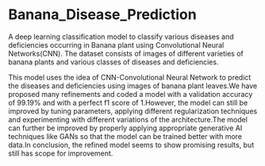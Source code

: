 # Banana_Disease_Prediction
A deep learning classification model to classify various diseases and deficiencies occurring in Banana plant using Convolutional Neural Networks(CNN). The dataset consists of images of different varieties of banana plants and various classes of diseases and deficiencies.

This model uses the idea of CNN-Convolutional Neural Network to predict the diseases and deficiencies using images of banana plant leaves.We have proposed many refinements and coded a model with a validation accuracy of 99.19% and with a perfect f1 score of 1.However, the model can still be improved by tuning parameters, 
applying different regularization techniques and experimenting with different variations of the architecture.The model can further be improved by properly applying appropriate generative AI techniques like GANs so that the model can be trained better with more data.In conclusion, the refined model seems to show promising results, but still has scope for improvement.
